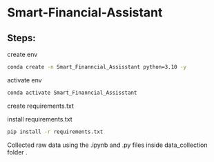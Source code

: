 # Smart-Financial-Assistant


## Steps:

create env

```bash
conda create -n Smart_Finanncial_Assisstant python=3.10 -y
```

activate env
```bash
conda activate Smart_Finanncial_Assisstant
```

create requirements.txt

install requirements.txt
```bash
pip install -r requirements.txt
```
Collected raw data using the .ipynb and .py files inside data_collection folder .
